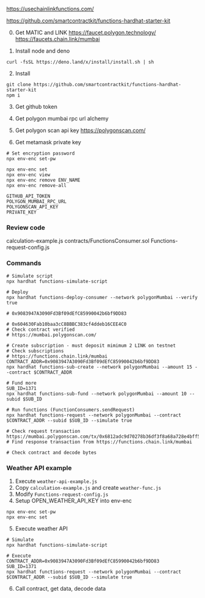 https://usechainlinkfunctions.com/

https://github.com/smartcontractkit/functions-hardhat-starter-kit

0. Get MATIC and LINK https://faucet.polygon.technology/ https://faucets.chain.link/mumbai

1. Install node and deno

```shell
curl -fsSL https://deno.land/x/install/install.sh | sh
```

2. Install

```shell
git clone https://github.com/smartcontractkit/functions-hardhat-starter-kit
npm i
```

3. Get github token

4. Get polygon mumbai rpc url alchemy

5. Get polygon scan api key https://polygonscan.com/

6. Get metamask private key

```shell
# Set encryption password
npx env-enc set-pw

npx env-enc set
npx env-enc view
npx env-enc remove ENV_NAME
npx env-enc remove-all

GITHUB_API_TOKEN
POLYGON_MUMBAI_RPC_URL
POLYGONSCAN_API_KEY
PRIVATE_KEY
```

### Review code

calculation-example.js contracts/FunctionsConsumer.sol Functions-request-config.js

### Commands

```shell
# Simulate script
npx hardhat functions-simulate-script

# Deploy
npx hardhat functions-deploy-consumer --network polygonMumbai --verify true

# 0x9083947A3090Fd3Bf09dEfC85990042b6bf9DD83

# 0x604630Fab10baa3cC8BBBC383cf4ddeb16CEE4C0
# Check contract verified
# https://mumbai.polygonscan.com/

# Create subscription - must deposit mimimum 2 LINK on testnet
# Check subscriptions
# https://functions.chain.link/mumbai
CONTRACT_ADDR=0x9083947A3090Fd3Bf09dEfC85990042b6bf9DD83
npx hardhat functions-sub-create --network polygonMumbai --amount 15 --contract $CONTRACT_ADDR

# Fund more
SUB_ID=1371
npx hardhat functions-sub-fund --network polygonMumbai --amount 10 --subid $SUB_ID

# Run functions (FunctionConsumers.sendRequest)
npx hardhat functions-request --network polygonMumbai --contract $CONTRACT_ADDR --subid $SUB_ID --simulate true

# Check request transaction
https://mumbai.polygonscan.com/tx/0x6812adc9d70278b36df3f8a68a728e4bff5a80e2363b434ccd8584810d74dc3f
# Find response transaction from https://functions.chain.link/mumbai

# Check contract and decode bytes
```

### Weather API example

1. Execute `weather-api-example.js`
2. Copy `calculation-example.js` and create `weather-func.js`
3. Modify `Functions-request-config.js`
4. Setup OPEN_WEATHER_API_KEY into env-enc

```shell
npx env-enc set-pw
npx env-enc set
```

5. Execute weather API

```shell
# Simulate
npx hardhat functions-simulate-script

# Execute
CONTRACT_ADDR=0x9083947A3090Fd3Bf09dEfC85990042b6bf9DD83
SUB_ID=1371
npx hardhat functions-request --network polygonMumbai --contract $CONTRACT_ADDR --subid $SUB_ID --simulate true
```

6. Call contract, get data, decode data
